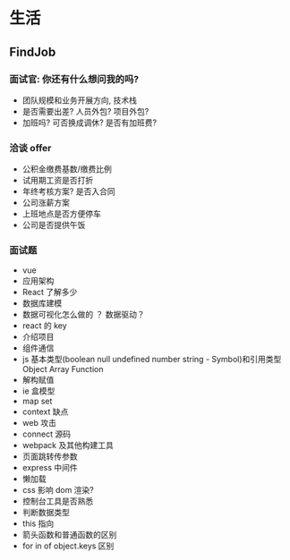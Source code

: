 # 生活

## FindJob

### 面试官: 你还有什么想问我的吗?

- 团队规模和业务开展方向, 技术栈
- 是否需要出差? 人员外包? 项目外包?
- 加班吗? 可否换成调休? 是否有加班费?

### 洽谈 offer

- 公积金缴费基数/缴费比例
- 试用期工资是否打折
- 年终考核方案? 是否入合同
- 公司涨薪方案
- 上班地点是否方便停车
- 公司是否提供午饭

### 面试题

- vue
- 应用架构
- React 了解多少
- 数据库建模
- 数据可视化怎么做的 ？ 数据驱动？
- react 的 key
- 介绍项目
- 组件通信
- js 基本类型(boolean null undefined number string - Symbol)和引用类型 Object Array Function
- 解构赋值
- ie 盒模型
- map set
- context 缺点
- web 攻击
- connect 源码
- webpack 及其他构建工具
- 页面跳转传参数
- express 中间件
- 懒加载
- css 影响 dom 渲染?
- 控制台工具是否熟悉
- 判断数据类型
- this 指向
- 箭头函数和普通函数的区别
- for in of object.keys 区别
